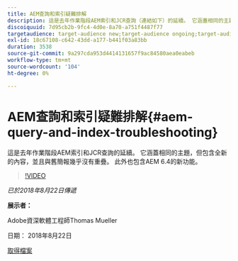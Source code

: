 ```yaml
---
title: AEM查詢和索引疑難排解
description: 這是去年作業階段AEM索引和JCR查詢（連結如下）的延續。 它涵蓋相同的主題，但包含全新的內容，並且與舊簡報幾乎沒有重疊。 此外也包含AEM 6.4的新功能。
discoiquuid: 7d95cb2b-9fc4-4d0e-8a70-a751f4487f77
targetaudience: target-audience new;target-audience ongoing;target-audience upgrader
exl-id: 18c67108-c642-43dd-a177-b441f03a83bb
duration: 3538
source-git-commit: 9a297cda953d4414131657f9ac84580aea0eabeb
workflow-type: tm+mt
source-wordcount: '104'
ht-degree: 0%

---
```


# AEM查詢和索引疑難排解{#aem-query-and-index-troubleshooting}

這是去年作業階段AEM索引和JCR查詢的延續。 它涵蓋相同的主題，但包含全新的內容，並且與舊簡報幾乎沒有重疊。 此外也包含AEM 6.4的新功能。

>[!VIDEO](https://video.tv.adobe.com/v/23429/?quality=0)

*已於2018年8月22日傳遞*

**展示者：**

Adobe資深軟體工程師Thomas Mueller

日期： 2018年8月22日

[取得檔案](assets/aem-gems-aem-queryandindextroubleshooting-08222018.pdf)
<!--
[Get back to the Overview](https://helpx.adobe.com/experience-manager/kt/eseminars/gems/aem-index.html)
-->
